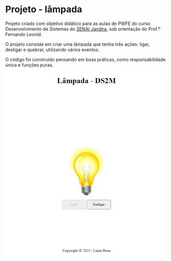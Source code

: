 # Projeto - lâmpada

Projeto criado com objetivo didático para as aulas de PWFE do curso Desenvolvimento de Sistemas do [SENAI Jandira](https://jandira.sp.senai.br/), sob orientação do Prof.º Fernando Leonid.

O projeto consiste em criar uma lâmpada que tenha três ações: ligar, desligar e quebrar, utilizando vários eventos.

O código foi construído pensando em boas práticas, como responsabilidade única e funções puras.

![](img/projeto.png)